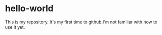 # hello-world
This is my repository.
It's my first time to github.I'm not familiar with how to use it yet.
